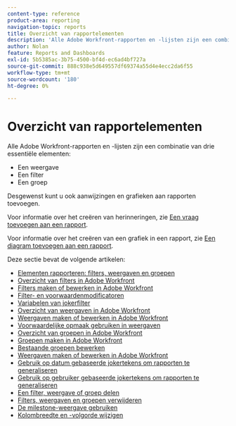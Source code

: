 ```yaml
---
content-type: reference
product-area: reporting
navigation-topic: reports
title: Overzicht van rapportelementen
description: 'Alle Adobe Workfront-rapporten en -lijsten zijn een combinatie van drie essentiële elementen: weergaven, filters en groepen.'
author: Nolan
feature: Reports and Dashboards
exl-id: 5b5385ac-3b75-4500-bf4d-ec6ad4bf727a
source-git-commit: 888c938e5d649557df69374a55d4e4ecc2da6f55
workflow-type: tm+mt
source-wordcount: '180'
ht-degree: 0%

---
```


# Overzicht van rapportelementen

Alle Adobe Workfront-rapporten en -lijsten zijn een combinatie van drie essentiële elementen:

* Een weergave
* Een filter
* Een groep

Desgewenst kunt u ook aanwijzingen en grafieken aan rapporten toevoegen.

Voor informatie over het creëren van herinneringen, zie [Een vraag toevoegen aan een rapport](../../../reports-and-dashboards/reports/creating-and-managing-reports/add-prompt-report.md).

Voor informatie over het creëren van een grafiek in een rapport, zie [Een diagram toevoegen aan een rapport](../../../reports-and-dashboards/reports/creating-and-managing-reports/add-chart-report.md).

Deze sectie bevat de volgende artikelen:

<!--outdated: * [Basic Report Creation Program](https://one.workfront.com/s/basic-report-creation-program)-->
* [Elementen rapporteren: filters, weergaven en groepen](../../../reports-and-dashboards/reports/reporting-elements/reporting-elements-filters-views-groupings.md)
* [Overzicht van filters in Adobe Workfront](../../../reports-and-dashboards/reports/reporting-elements/filters-overview.md)
* [Filters maken of bewerken in Adobe Workfront](../../../reports-and-dashboards/reports/reporting-elements/create-filters.md)
* [Filter- en voorwaardenmodificatoren](../../../reports-and-dashboards/reports/reporting-elements/filter-condition-modifiers.md)
* [Variabelen van jokerfilter](../../../reports-and-dashboards/reports/reporting-elements/understand-wildcard-filter-variables.md)
* [Overzicht van weergaven in Adobe Workfront](../../../reports-and-dashboards/reports/reporting-elements/views-overview.md)
* [Weergaven maken of bewerken in Adobe Workfront](../../../reports-and-dashboards/reports/reporting-elements/create-edit-views.md)
* [Voorwaardelijke opmaak gebruiken in weergaven](../../../reports-and-dashboards/reports/reporting-elements/use-conditional-formatting-views.md)
* [Overzicht van groepen in Adobe Workfront](../../../reports-and-dashboards/reports/reporting-elements/groupings-overview.md)
* [Groepen maken in Adobe Workfront](../../../reports-and-dashboards/reports/reporting-elements/create-groupings.md)
* [Bestaande groepen bewerken](../../../reports-and-dashboards/reports/reporting-elements/edit-existing-groupings.md)
* [Weergaven maken of bewerken in Adobe Workfront](../../../reports-and-dashboards/reports/reporting-elements/create-edit-views.md)
* [Gebruik op datum gebaseerde jokertekens om rapporten te generaliseren](../../../reports-and-dashboards/reports/reporting-elements/use-date-based-wildcards-generalize-reports.md)
* [Gebruik op gebruiker gebaseerde jokertekens om rapporten te generaliseren](../../../reports-and-dashboards/reports/reporting-elements/use-user-based-wildcards-generalize-reports.md)
* [Een filter, weergave of groep delen](../../../reports-and-dashboards/reports/reporting-elements/share-filter-view-grouping.md)
* [Filters, weergaven en groepen verwijderen](../../../reports-and-dashboards/reports/reporting-elements/remove-filters-views-groupings.md)
* [De milestone-weergave gebruiken](../../../reports-and-dashboards/reports/reporting-elements/use-milestone-view.md)
* [Kolombreedte en -volgorde wijzigen](../../../reports-and-dashboards/reports/reporting-elements/modify-column-width-order.md)
